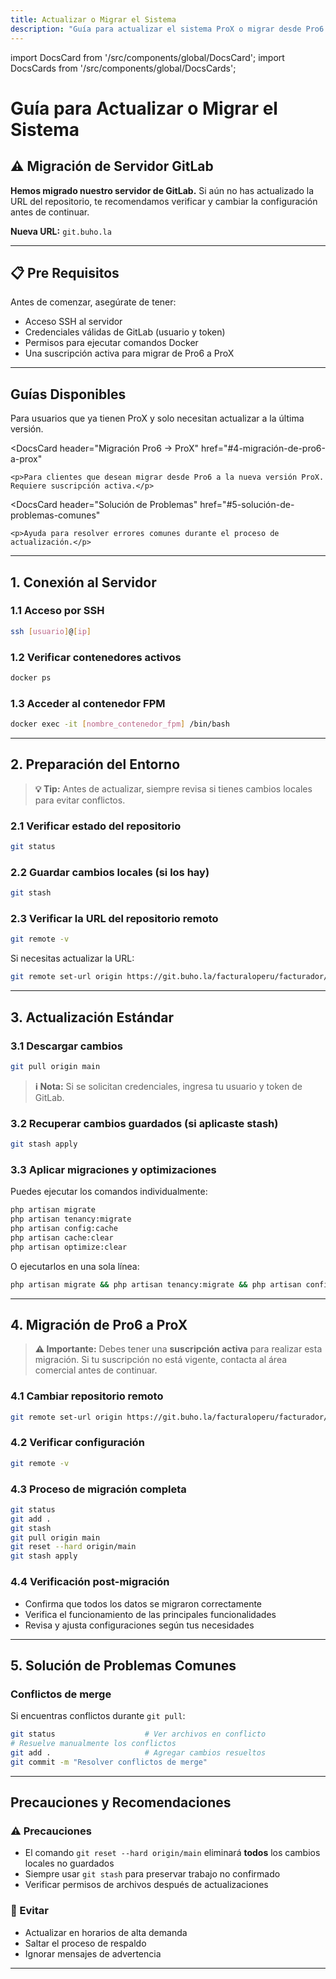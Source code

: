 ```yaml
---
title: Actualizar o Migrar el Sistema
description: "Guía para actualizar el sistema ProX o migrar desde Pro6."
---
```


import DocsCard from '/src/components/global/DocsCard';
import DocsCards from '/src/components/global/DocsCards';

# Guía para Actualizar o Migrar el Sistema

## ⚠️ Migración de Servidor GitLab

**Hemos migrado nuestro servidor de GitLab.** Si aún no has actualizado la URL del repositorio, te recomendamos verificar y cambiar la configuración antes de continuar.

**Nueva URL:** `git.buho.la`

---

## 📋 Pre Requisitos

Antes de comenzar, asegúrate de tener:
- Acceso SSH al servidor
- Credenciales válidas de GitLab (usuario y token)
- Permisos para ejecutar comandos Docker
- Una suscripción activa para migrar de Pro6 a ProX

---

## Guías Disponibles

<DocsCards>
  <DocsCard 
    header="Actualización Estándar"
    href="#3-actualización-estándar"
  >
    <p>Para usuarios que ya tienen ProX y solo necesitan actualizar a la última versión.</p>
  </DocsCard>

  <DocsCard
    header="Migración Pro6 → ProX"
    href="#4-migración-de-pro6-a-prox"
  >
    <p>Para clientes que desean migrar desde Pro6 a la nueva versión ProX. Requiere suscripción activa.</p>
  </DocsCard>

  <DocsCard 
    header="Solución de Problemas"
    href="#5-solución-de-problemas-comunes"
  >
    <p>Ayuda para resolver errores comunes durante el proceso de actualización.</p>
  </DocsCard>
</DocsCards>

---

## 1. Conexión al Servidor

### 1.1 Acceso por SSH
```bash
ssh [usuario]@[ip]
```

### 1.2 Verificar contenedores activos
```bash
docker ps
```

### 1.3 Acceder al contenedor FPM
```bash
docker exec -it [nombre_contenedor_fpm] /bin/bash
```

---

## 2. Preparación del Entorno

> **💡 Tip:** Antes de actualizar, siempre revisa si tienes cambios locales para evitar conflictos.

### 2.1 Verificar estado del repositorio
```bash
git status
```

### 2.2 Guardar cambios locales (si los hay)
```bash
git stash
```

### 2.3 Verificar la URL del repositorio remoto
```bash
git remote -v
```

Si necesitas actualizar la URL:
```bash
git remote set-url origin https://git.buho.la/facturaloperu/facturador/pro-x.git
```

---

## 3. Actualización Estándar

### 3.1 Descargar cambios
```bash
git pull origin main
```

> **ℹ️ Nota:** Si se solicitan credenciales, ingresa tu usuario y token de GitLab.

### 3.2 Recuperar cambios guardados (si aplicaste stash)
```bash
git stash apply
```

### 3.3 Aplicar migraciones y optimizaciones
Puedes ejecutar los comandos individualmente:
```bash
php artisan migrate
php artisan tenancy:migrate
php artisan config:cache
php artisan cache:clear
php artisan optimize:clear
```

O ejecutarlos en una sola línea:
```bash
php artisan migrate && php artisan tenancy:migrate && php artisan config:cache && php artisan cache:clear && php artisan optimize:clear
```

---

## 4. Migración de Pro6 a ProX

> **⚠️ Importante:** Debes tener una **suscripción activa** para realizar esta migración. Si tu suscripción no está vigente, contacta al área comercial antes de continuar.

### 4.1 Cambiar repositorio remoto
```bash
git remote set-url origin https://git.buho.la/facturaloperu/facturador/pro-x.git
```

### 4.2 Verificar configuración
```bash
git remote -v
```

### 4.3 Proceso de migración completa
```bash
git status
git add .
git stash
git pull origin main
git reset --hard origin/main
git stash apply
```

### 4.4 Verificación post-migración
- Confirma que todos los datos se migraron correctamente
- Verifica el funcionamiento de las principales funcionalidades
- Revisa y ajusta configuraciones según tus necesidades

---

## 5. Solución de Problemas Comunes

### Conflictos de merge
Si encuentras conflictos durante `git pull`:
```bash
git status                    # Ver archivos en conflicto
# Resuelve manualmente los conflictos
git add .                     # Agregar cambios resueltos
git commit -m "Resolver conflictos de merge"
```

---

## Precauciones y Recomendaciones

### ⚠️ Precauciones
- El comando `git reset --hard origin/main` eliminará **todos** los cambios locales no guardados
- Siempre usar `git stash` para preservar trabajo no confirmado
- Verificar permisos de archivos después de actualizaciones

### 🚫 Evitar
- Actualizar en horarios de alta demanda
- Saltar el proceso de respaldo
- Ignorar mensajes de advertencia

---

